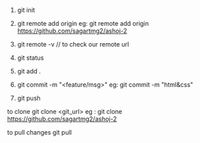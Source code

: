 1. git init
2. git remote add origin <your git url>
    eg: git remote add origin https://github.com/sagartmg2/ashoj-2
3. git remote -v  // to check our remote url



1. git status
2. git add .


3. git commit -m "<feature/msg>"
    eg: git commit -m "html&css"
4. git push 



to clone 
git clone <git_url>
eg : git clone https://github.com/sagartmg2/ashoj-2

to pull changes
git pull
